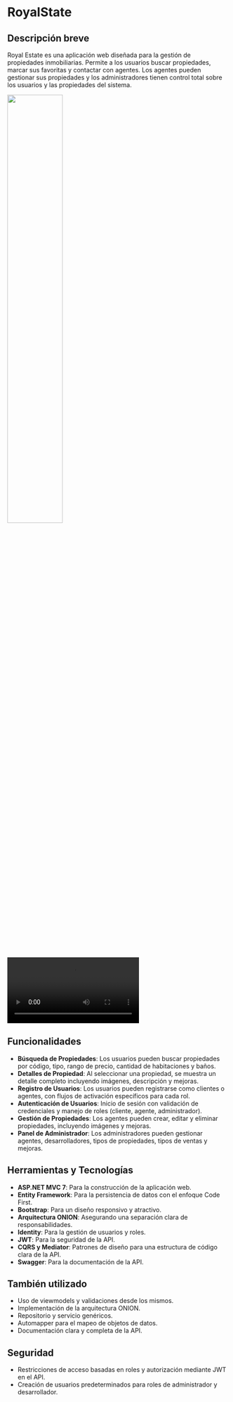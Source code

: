 # RoyalState

## Descripción breve
Royal Estate es una aplicación web diseñada para la gestión de propiedades inmobiliarias. Permite a los usuarios buscar propiedades, marcar sus favoritas y contactar con agentes. Los agentes pueden gestionar sus propiedades y los administradores tienen control total sobre los usuarios y las propiedades del sistema.

[<img src="https://img.youtube.com/vi/fPpkIvz85UQ/maxresdefault.jpg" width="50%">](https://youtu.be/fPpkIvz85UQ)

<video src="https://www.youtube.com/embed/fPpkIvz85UQ?si=pT2vb6kbXdOsjtJa"></video>

## Funcionalidades
- **Búsqueda de Propiedades**: Los usuarios pueden buscar propiedades por código, tipo, rango de precio, cantidad de habitaciones y baños.
- **Detalles de Propiedad**: Al seleccionar una propiedad, se muestra un detalle completo incluyendo imágenes, descripción y mejoras.
- **Registro de Usuarios**: Los usuarios pueden registrarse como clientes o agentes, con flujos de activación específicos para cada rol.
- **Autenticación de Usuarios**: Inicio de sesión con validación de credenciales y manejo de roles (cliente, agente, administrador).
- **Gestión de Propiedades**: Los agentes pueden crear, editar y eliminar propiedades, incluyendo imágenes y mejoras.
- **Panel de Administrador**: Los administradores pueden gestionar agentes, desarrolladores, tipos de propiedades, tipos de ventas y mejoras.

## Herramientas y Tecnologías
- **ASP.NET MVC 7**: Para la construcción de la aplicación web.
- **Entity Framework**: Para la persistencia de datos con el enfoque Code First.
- **Bootstrap**: Para un diseño responsivo y atractivo.
- **Arquitectura ONION**: Asegurando una separación clara de responsabilidades.
- **Identity**: Para la gestión de usuarios y roles.
- **JWT**: Para la seguridad de la API.
- **CQRS y Mediator**: Patrones de diseño para una estructura de código clara de la API.
- **Swagger**: Para la documentación de la API.

## También utilizado
- Uso de viewmodels y validaciones desde los mismos.
- Implementación de la arquitectura ONION.
- Repositorio y servicio genéricos.
- Automapper para el mapeo de objetos de datos.
- Documentación clara y completa de la API.

## Seguridad
- Restricciones de acceso basadas en roles y autorización mediante JWT en el API.
- Creación de usuarios predeterminados para roles de administrador y desarrollador.
